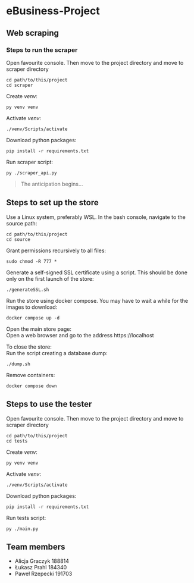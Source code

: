 # eBusiness-Project

## Web scraping
### Steps to run the scraper
Open favourite console. Then move to the project directory and move to scraper directory
```
cd path/to/this/project
cd scraper
```
Create _venv_:
```
py venv venv
```
Activate _venv_:
```
./venv/Scripts/activate
```
Download python packages:
```
pip install -r requirements.txt
```
Run scraper script:
```
py ./scraper_api.py
```
> The anticipation begins...

## Steps to set up the store
Use a Linux system, preferably WSL. In the bash console, navigate to the source path:
```
cd path/to/this/project
cd source
```
Grant permissions recursively to all files:
```
sudo chmod -R 777 *
```
Generate a self-signed SSL certificate using a script. This should be done only on the first launch of the store:
```
./generateSSL.sh
```
Run the store using docker compose. You may have to wait a while for the images to download:
```
docker compose up -d
```
Open the main store page:  
Open a web browser and go to the address https://localhost

To close the store:  
Run the script creating a database dump:
```
./dump.sh
```
Remove containers:
```
docker compose down
```

## Steps to use the tester
Open favourite console. Then move to the project directory and move to scraper directory
```
cd path/to/this/project
cd tests
```
Create _venv_:
```
py venv venv
```
Activate _venv_:
```
./venv/Scripts/activate
```
Download python packages:
```
pip install -r requirements.txt
```
Run tests script:
```
py ./main.py
```

## Team members 

 - Alicja Graczyk 188814
 - Łukasz Prahl 184340
 - Paweł Rzepecki 191703
